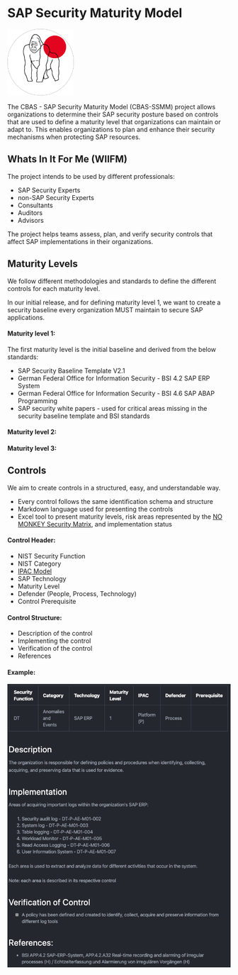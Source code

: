 # SAP Security Maturity Model

<img src="img/Silverback.png" width="150"/><br>


The CBAS - SAP Security Maturity Model (CBAS-SSMM) project allows organizations to determine their SAP security posture based on controls that are used to define a maturity level that organizations can maintain or adapt to. This enables organizations to plan and enhance their security mechanisms when protecting SAP resources.


## Whats In It For Me (WIIFM)

The project intends to be used by different professionals:

- SAP Security Experts
- non-SAP Security Experts
- Consultants
- Auditors
- Advisors

The project helps teams assess, plan, and verify security controls that affect SAP implementations in their organizations.

## Maturity Levels

We follow different methodologies and standards to define the different controls for each maturity level.

In our initial release, and for defining maturity level 1, we want to create a security baseline every organization MUST maintain to secure SAP applications.

#### Maturity level 1:

The first maturity level is the initial baseline and derived from the below standards:

- SAP Security Baseline Template V2.1
- German Federal Office for Information Security - BSI 4.2 SAP ERP System
- German Federal Office for Information Security - BSI 4.6 SAP ABAP Programming
- SAP security white papers - used for critical areas missing in the security baseline template and BSI standards

#### Maturity level 2:

#### Maturity level 3:



## Controls

We aim to create controls in a structured, easy, and understandable way.

- Every control follows the same identification schema and structure
- Markdown language used for presenting the controls
- Excel tool to present maturity levels, risk areas represented by the [NO MONKEY Security Matrix](NMSM.md), and implementation status

#### Control Header:

- NIST Security Function
- NIST Category
- [IPAC Model](NMSM.md)
- SAP Technology
- Maturity Level
- Defender (People, Process, Technology)
- Control Prerequisite

#### Control Structure:

- Description of the control
- Implementing the control
- Verification of the control
- References

#### Example:

<img src="img/control.png"><br>

